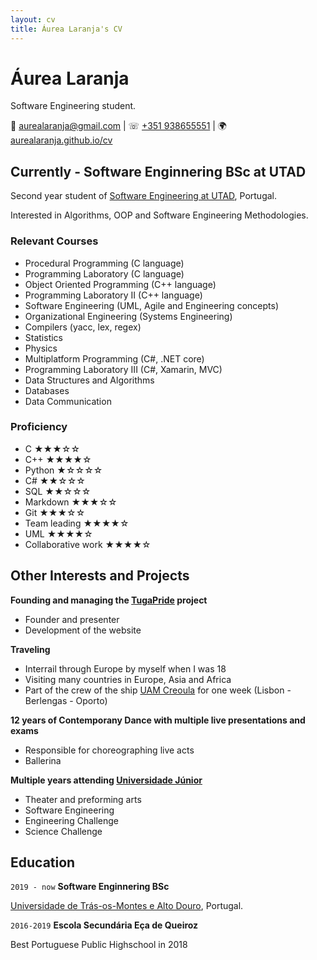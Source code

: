 ```yaml
---
layout: cv
title: Áurea Laranja's CV
---
```

# Áurea Laranja
Software Engineering student. 

<div id="webaddress">
&#128231; <a href="aurealaranja@gmail.com">aurealaranja@gmail.com</a>
| &#9743; <a href="tel:+351938655551">+351 938655551</a>
| &#127757; <a href="https://aurealaranja.github.io/cv/">aurealaranja.github.io/cv</a>
</div>


## Currently - Software Enginnering BSc at UTAD

Second year student of [Software Engineering at UTAD](https://www.utad.pt/estudar/en/cursos/informatics-engineering/), Portugal. 

Interested in Algorithms, OOP and Software Engineering Methodologies.




### Relevant Courses

 - Procedural Programming (C language)
 - Programming Laboratory (C language)
 - Object Oriented Programming (C++ language)
 - Programming Laboratory II (C++ language)
 - Software Engineering (UML, Agile and Engineering concepts)
 - Organizational Engineering (Systems Engineering)
 - Compilers (yacc, lex, regex)
 - Statistics
 - Physics
 - Multiplatform Programming (C#, .NET core)
 - Programming Laboratory III (C#, Xamarin, MVC)
 - Data Structures and Algorithms 
 - Databases 
 - Data Communication
 

### Proficiency

 - C  &#9733;&#9733;&#9733;&#9734;&#9734;
 - C++  &#9733;&#9733;&#9733;&#9733;&#9734;
 - Python  &#9733;&#9734;&#9734;&#9734;&#9734;
 - C#  &#9733;&#9733;&#9734;&#9734;&#9734;
 - SQL  &#9733;&#9733;&#9734;&#9734;&#9734;
 - Markdown  &#9733;&#9733;&#9733;&#9734;&#9734;
 - Git  &#9733;&#9733;&#9733;&#9734;&#9734;
 - Team leading  &#9733;&#9733;&#9733;&#9733;&#9734;
 - UML  &#9733;&#9733;&#9733;&#9733;&#9734;
 - Collaborative work  &#9733;&#9733;&#9733;&#9733;&#9734;


## Other Interests and Projects

__Founding and managing the [TugaPride](http://tugapride.com/) project__
  - Founder and presenter
  - Development of the website

__Traveling__
  - Interrail through Europe by myself when I was 18
  - Visiting many countries in Europe, Asia and Africa
  - Part of the crew of the ship [UAM Creoula](https://en.wikipedia.org/wiki/UAM_Creoula) for one week (Lisbon - Berlengas - Oporto)

 __12 years of Contemporany Dance with multiple live presentations and exams__
   - Responsible for choreographing live acts
   - Ballerina 

 __Multiple years attending [Universidade Júnior](https://universidadejunior.up.pt/)__
   - Theater and preforming arts
   - Software Engineering
   - Engineering Challenge
   - Science Challenge

## Education

`2019 - now`
__Software Enginnering BSc__

[Universidade de Trás-os-Montes e Alto Douro](https://www.utad.pt/estudar/en/cursos/informatics-engineering/), Portugal. 


`2016-2019`
__Escola Secundária Eça de Queiroz__

Best Portuguese Public Highschool in 2018

<!-- ### Footer

Last updated: March 2021 -->


